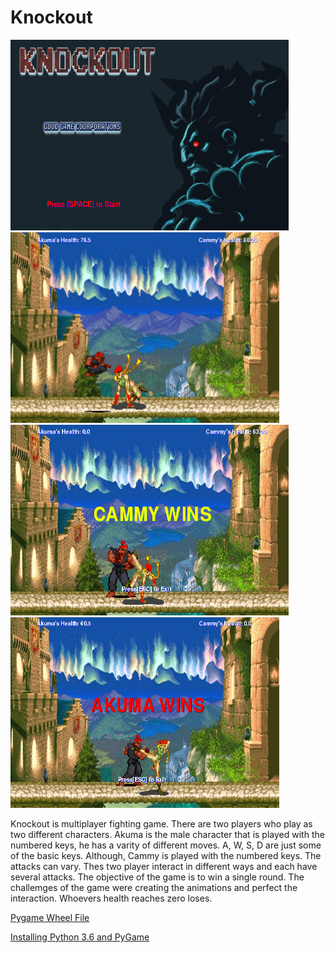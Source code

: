 # Knockout
<img src = "https://github.com/jaran6383/Knockout/blob/master/objectives/start%20screen.PNG" width = "445" height = "305">     <img src = "https://github.com/jaran6383/Knockout/blob/master/objectives/fight%20screen%203.PNG" width = "430" height = "305">
<img src = "https://github.com/jaran6383/Knockout/blob/master/objectives/cammy%20wins%20screen.PNG" width = "445" height = "305">        <img src = "https://github.com/jaran6383/Knockout/blob/master/objectives/akuma%20wins%20screen.PNG" width = "430" height = "305">

<p> Knockout is multiplayer fighting game. There are two players who play as two different characters. Akuma is the male character that is played with the numbered keys, he has a varity of different moves. A, W, S, D are just some of the basic keys. Although, Cammy is played with the numbered keys. The attacks can vary. Thes two player interact in different ways and each have several attacks. The objective of the game is to win a single round. The challemges of the game were creating the animations and perfect the interaction. Whoevers health reaches zero loses.  <p>

<a href = "http://www.lfd.uci.edu/~gohlke/pythonlibs/#pygame">Pygame Wheel File</a>

<a href = "https://youtu.be/_GikMdhAhv0">Installing Python 3.6 and PyGame </a>
